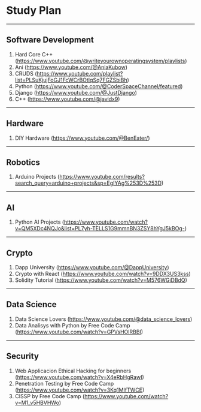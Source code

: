 # Study Plan
---
## Software Development
1. Hard Core C++ (https://www.youtube.com/@writeyourownoperatingsystem/playlists)
2. Ani (https://www.youtube.com/@AniaKubow)
3. CRUDS (https://www.youtube.com/playlist?list=PLSuKjujFoGJ1FcWCrBOtIqSq7FGZSbiBh)
4. Python (https://www.youtube.com/@CoderSpaceChannel/featured)
5. Django (https://www.youtube.com/@JustDjango)
6. C++ (https://www.youtube.com/@javidx9)
---
## Hardware
1. DIY Hardware (https://www.youtube.com/@BenEater/)
---
## Robotics
1. Arduino Projects (https://www.youtube.com/results?search_query=arduino+projects&sp=EgIYAg%253D%253D)
---
## AI
1. Python AI Projects (https://www.youtube.com/watch?v=QM5XDc4NQJo&list=PL7yh-TELLS1G9mmnBN3ZSY8hYgJ5kBOg-)
---
## Crypto
1. Dapp University (https://www.youtube.com/@DappUniversity)
2. Crypto with React (https://www.youtube.com/watch?v=9DDX3US3kss)
3. Solidity Tutorial (https://www.youtube.com/watch?v=M576WGiDBdQ)
---
## Data Science
1. Data Science Lovers (https://www.youtube.com/@data_science_lovers)
2. Data Analisys with Python by Free Code Camp (https://www.youtube.com/watch?v=GPVsHOlRBBI)
---
## Security
1. Web Applicacion Ethical Hacking for beginners (https://www.youtube.com/watch?v=X4eRbHgRawI)
2. Penetration Testing by Free Code Camp (https://www.youtube.com/watch?v=3Kq1MIfTWCE)
3. CISSP by Free Code Camp (https://www.youtube.com/watch?v=M1_v5HBVHWo)
